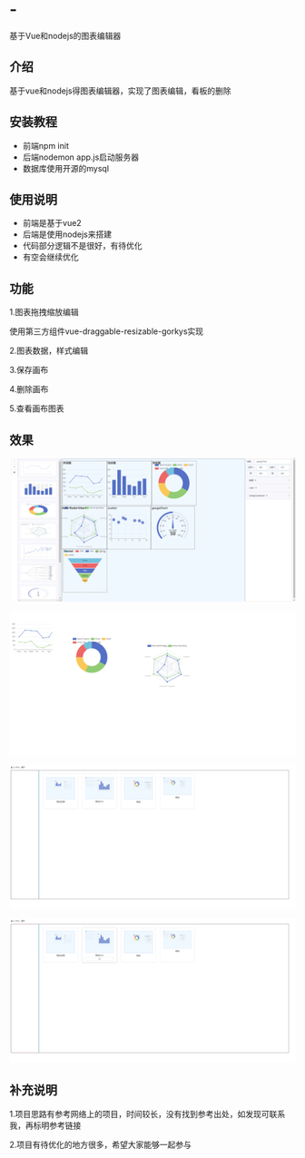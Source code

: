 # -
基于Vue和nodejs的图表编辑器

## 介绍

基于vue和nodejs得图表编辑器，实现了图表编辑，看板的删除

## 安装教程
* 前端npm init
* 后端nodemon app.js启动服务器
* 数据库使用开源的mysql

## 使用说明
* 前端是基于vue2
* 后端是使用nodejs来搭建
* 代码部分逻辑不是很好，有待优化
* 有空会继续优化

## 功能

1.图表拖拽缩放编辑

使用第三方组件vue-draggable-resizable-gorkys实现

2.图表数据，样式编辑

3.保存画布

4.删除画布

5.查看画布图表

## 效果
![组件编辑](https://github.com/Backstrokefish/-/blob/readme-image/%E6%95%88%E6%9E%9C1.png)

![组件编辑](https://github.com/Backstrokefish/-/blob/readme-image/%E6%95%88%E6%9E%9C2.png)

![画布编辑](https://github.com/Backstrokefish/-/blob/readme-image/%E6%95%88%E6%9E%9C3.png)

![删除画布](https://github.com/Backstrokefish/-/blob/readme-image/%E6%95%88%E6%9E%9C4.png)

## 补充说明

 1.项目思路有参考网络上的项目，时间较长，没有找到参考出处，如发现可联系我，再标明参考链接
 
 2.项目有待优化的地方很多，希望大家能够一起参与

